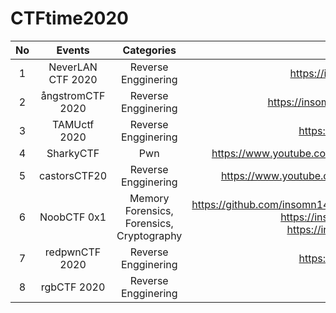 # CTFtime2020

| No |       Events      |        Categories       |                                                  Writeups                                                  |
|:--:|:-----------------:|:-----------------------:|:----------------------------------------------------------------------------------------------------------:|
|  1 | NeverLAN CTF 2020 |   Reverse Engginering   |                             https://insomn14.github.io/posts/neverlanctf-2020/                             |
|  2 | ångstromCTF 2020  |   Reverse Engginering   |                           https://insomn14.github.io/posts/%C3%A5ngstromctf-2020/                          |
|  3 | TAMUctf 2020      |   Reverse Engginering   |                               https://insomn14.github.io/posts/tamuctf-2020/                               |
|  4 | SharkyCTF         |           Pwn           |                  https://www.youtube.com/playlist?list=PL-ve7KC1Q3xoiWLN8Q0WSwzkZhXL615gu                  |
|  5 | castorsCTF20      |   Reverse Engginering   |                  https://www.youtube.com/playlist?list=PL-ve7KC1Q3xo_YqjEh_FoOt6lU1pZeobG                  |
|  6 | NoobCTF 0x1       |  Memory Forensics, Forensics, Cryptography | https://github.com/insomn14/CTFtime2020/tree/master/NoobCTF0x1/Memory%20Forensics https://insomn14.github.io/posts/noobctf0x1-forensics/ https://insomn14.github.io/posts/noobctf0x1-crypto/ |
|  7 | redpwnCTF 2020    |   Reverse Engginering   |                                https://insomn14.github.io/posts/redpwn-2020/                               |
|  8 | rgbCTF 2020       |   Reverse Engginering   |                                https://insomn14.github.io/posts/                                           |

